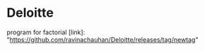 # Deloitte
program for factorial [link]: "https://github.com/ravinachauhan/Deloitte/releases/tag/newtag"
